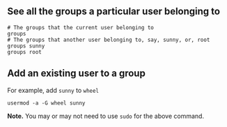 
## See all the groups a particular user belonging to
```
# The groups that the current user belonging to
groups
# The groups that another user belonging to, say, sunny, or, root
groups sunny
groups root
```



## Add an existing user to a group
For example, add <code>sunny</code> to <code>wheel</code>
```
usermod -a -G wheel sunny
```

<b>Note.</b> You may or may not need to use <code>sudo</code> for the above command.

